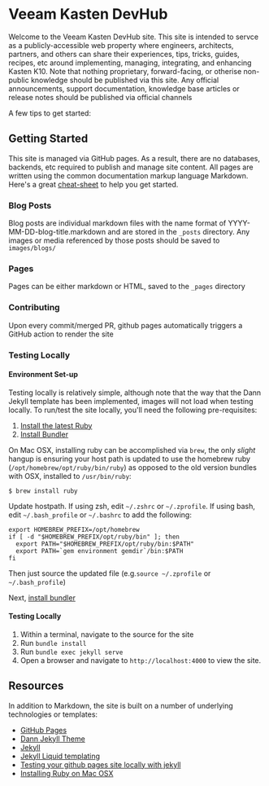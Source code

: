 # Veeam Kasten DevHub

Welcome to the Veeam Kasten DevHub site. This site is intended to servce as a publicly-accessible web property where engineers, architects, partners, and others
can share their experiences, tips, tricks, guides, recipes, etc around implementing, managing, integrating, and enhancing Kasten K10. Note that nothing proprietary,
forward-facing, or otherise non-public knowledge should be published via this site. Any official announcements, support documentation, knowledge base articles
or release notes should be published via official channels

A few tips to get started:

## Getting Started

This site is managed via GitHub pages. As a result, there are no databases, backends, etc required to publish and manage site content.  All pages are written using the common
documentation markup language Markdown. Here's a great [cheat-sheet](https://www.markdownguide.org/cheat-sheet/) to help you get started.

### Blog Posts

Blog posts are individual markdown files with the name format of YYYY-MM-DD-blog-title.markdown and are stored in the `_posts` directory. Any images or media
referenced by those posts should be saved to `images/blogs/`

### Pages

Pages can be either markdown or HTML, saved to the `_pages` directory

### Contributing

Upon every commit/merged PR, github pages automatically triggers a GitHub action to render the site

### Testing Locally

#### Environment Set-up

Testing locally is relatively simple, although note that the way that the Dann Jekyll template has been implemented, images will not load when testing locally. To run/test the site locally, you'll need the following pre-requisites:

1. [Install the latest Ruby](https://mac.install.guide/ruby/13.html)
2. [Install Bundler](https://bundler.io/)

On Mac OSX, installing ruby can be accomplished via `brew`, the only _slight_ hangup is ensuring your host path is updated to use the homebrew ruby (`/opt/homebrew/opt/ruby/bin/ruby`) as opposed to the old version bundles with OSX, installed to `/usr/bin/ruby`:

`$ brew install ruby`

Update hostpath. If using zsh, edit `~/.zshrc` or `~/.zprofile`. If using bash, edit `~/.bash_profile` or `~/.bashrc` to add the following:

```
export HOMEBREW_PREFIX=/opt/homebrew
if [ -d "$HOMEBREW_PREFIX/opt/ruby/bin" ]; then
  export PATH="$HOMEBREW_PREFIX/opt/ruby/bin:$PATH"
  export PATH=`gem environment gemdir`/bin:$PATH
fi
```
Then just source the updated file (e.g.`source ~/.zprofile` or `~/.bash_profile`)

Next, [install bundler](https://bundler.io/)

#### Testing Locally

1. Within a terminal, navigate to the source for the site
2. Run `bundle install`
3. Run `bundle exec jekyll serve`
4. Open a browser and navigate to `http://localhost:4000` to view the site.

## Resources

In addition to Markdown, the site is built on a number of underlying technologies or templates:

- [GitHub Pages](https://pages.github.com/)
- [Dann Jekyll Theme](https://dann-jekyll.netlify.app/)
- [Jekyll](https://jekyllrb.com/)
- [Jekyll Liquid templating](https://jekyllrb.com/docs/liquid/)
- [Testing your github pages site locally with jekyll](https://docs.github.com/en/pages/setting-up-a-github-pages-site-with-jekyll/testing-your-github-pages-site-locally-with-jekyll)
- [Installing Ruby on Mac OSX](https://mac.install.guide/ruby/13.html)